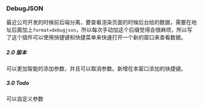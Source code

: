 ### DebugJSON

  最近公司开发的时候前后端分离，要查看渲染页面的时候后台给的数据，需要在地址后面加上`format=debugjson`，所以每次手动加这个后缀觉得会很麻烦，所以写了这个插件可以使用快捷键和快捷菜单来快速打开一个新的窗口来查看数据。


##### 2.0 版本
可以更加智能的添加参数，并且可以取消参数。新增在本窗口添加的快捷键。

##### 3.0 Todo
可以自定义参数
